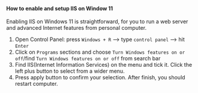 #### How to enable and setup IIS on Window 11

Enabling IIS on Windows 11 is straightforward, for you to run a web server and advanced Internet features from personal computer.

1. Open Control Panel: press ```Windows + R``` --> type ```control panel``` --> hit ```Enter```
2. Click on ```Programs``` sections and choose ```Turn Windows features on or off```/find ```Turn Windows features on or off``` from search bar
3. Find IIS(Internet Information Services) on the menu and tick it. Click the left plus button to select from a wider menu.
4. Press apply button to confirm your selection. After finish, you should restart computer.
